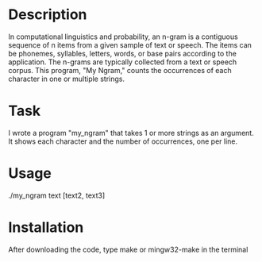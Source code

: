 # Description

In computational linguistics and probability, an n-gram is a contiguous sequence of n items from a given sample of text or speech. The items can be phonemes, syllables, letters, words, or base pairs according to the application. The n-grams are typically collected from a text or speech corpus. This program, "My Ngram," counts the occurrences of each character in one or multiple strings.

# Task

I wrote a program "my_ngram" that takes 1 or more strings as an argument. It shows each character and the number of occurrences, one per line.

# Usage

./my_ngram text [text2, text3]

# Installation

After downloading the code, type make or mingw32-make in the terminal